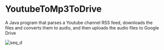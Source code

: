 # YoutubeToMp3ToDrive

A Java program that parses a Youtube channel RSS feed, downloads the files and converts them to audio, and then uploads the audio files to Google Drive


![seq_d](http://i.imgur.com/C8s5k7S.png)
